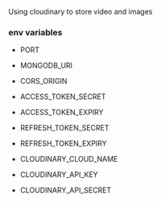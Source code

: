 Using cloudinary to store video and images

### env variables

- PORT
- MONGODB_URI
- CORS_ORIGIN
- ACCESS_TOKEN_SECRET
- ACCESS_TOKEN_EXPIRY
- REFRESH_TOKEN_SECRET
- REFRESH_TOKEN_EXPIRY

- CLOUDINARY_CLOUD_NAME
- CLOUDINARY_API_KEY
- CLOUDINARY_API_SECRET
